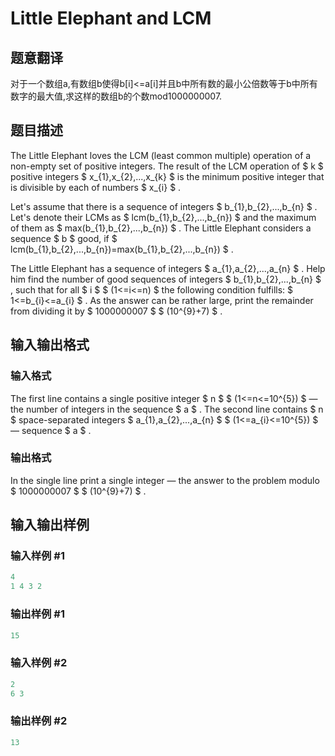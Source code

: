 # Little Elephant and LCM

## 题意翻译

对于一个数组a,有数组b使得b[i]<=a[i]并且b中所有数的最小公倍数等于b中所有数字的最大值,求这样的数组b的个数mod1000000007.

## 题目描述

The Little Elephant loves the LCM (least common multiple) operation of a non-empty set of positive integers. The result of the LCM operation of $ k $ positive integers $ x_{1},x_{2},...,x_{k} $ is the minimum positive integer that is divisible by each of numbers $ x_{i} $ .

Let's assume that there is a sequence of integers $ b_{1},b_{2},...,b_{n} $ . Let's denote their LCMs as $ lcm(b_{1},b_{2},...,b_{n}) $ and the maximum of them as $ max(b_{1},b_{2},...,b_{n}) $ . The Little Elephant considers a sequence $ b $ good, if $ lcm(b_{1},b_{2},...,b_{n})=max(b_{1},b_{2},...,b_{n}) $ .

The Little Elephant has a sequence of integers $ a_{1},a_{2},...,a_{n} $ . Help him find the number of good sequences of integers $ b_{1},b_{2},...,b_{n} $ , such that for all $ i $ $ (1<=i<=n) $ the following condition fulfills: $ 1<=b_{i}<=a_{i} $ . As the answer can be rather large, print the remainder from dividing it by $ 1000000007 $ $ (10^{9}+7) $ .

## 输入输出格式

### 输入格式

The first line contains a single positive integer $ n $ $ (1<=n<=10^{5}) $ — the number of integers in the sequence $ a $ . The second line contains $ n $ space-separated integers $ a_{1},a_{2},...,a_{n} $ $ (1<=a_{i}<=10^{5}) $ — sequence $ a $ .

### 输出格式

In the single line print a single integer — the answer to the problem modulo $ 1000000007 $ $ (10^{9}+7) $ .

## 输入输出样例

### 输入样例 #1

```cpp
4
1 4 3 2

```
### 输出样例 #1

```cpp
15

```
### 输入样例 #2

```cpp
2
6 3

```
### 输出样例 #2

```cpp
13

```
